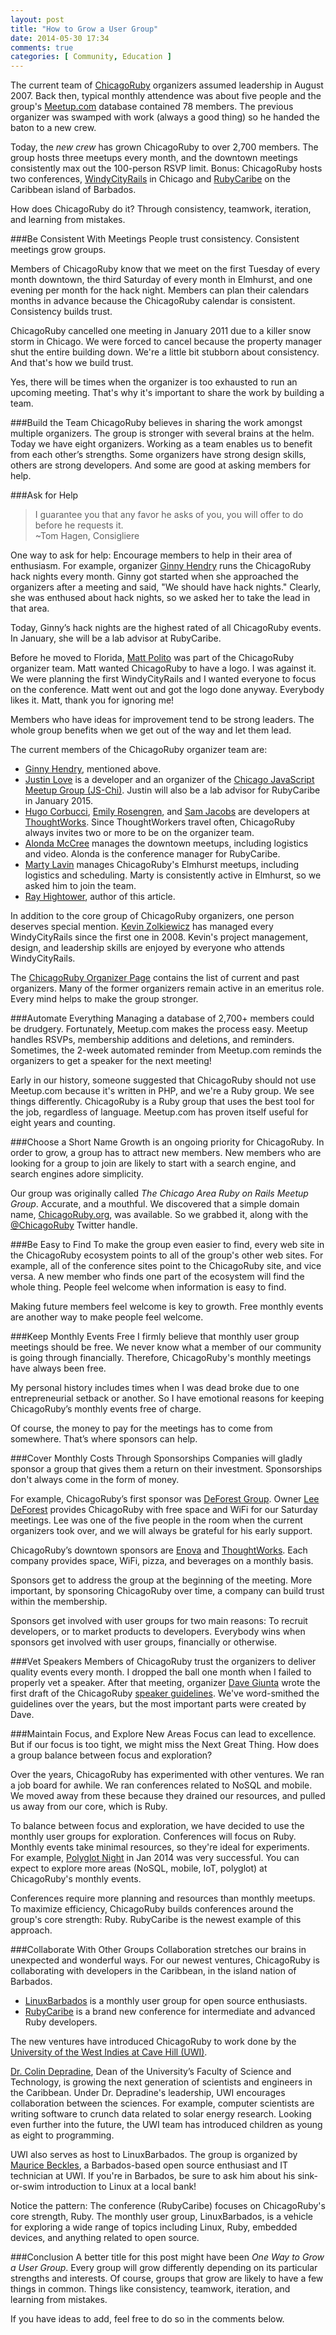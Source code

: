 ```yaml
---
layout: post
title: "How to Grow a User Group"
date: 2014-05-30 17:34
comments: true
categories: [ Community, Education ]
---
```

The current team of [ChicagoRuby](http://chicagoruby.org) organizers assumed leadership in August 2007. Back then, typical monthly attendence was about five people and the group's [Meetup.com](http://meetup.com/chicagoruby) database contained 78 members. The previous organizer was swamped with work (always a good thing) so he handed the baton to a new crew.

Today, the _new crew_ has grown ChicagoRuby to over 2,700 members. The group hosts three meetups every month, and the downtown meetings consistently max out the 100-person RSVP limit. Bonus: ChicagoRuby hosts two conferences, [WindyCityRails](http://windycityrails.org) in Chicago and [RubyCaribe](http://rubycaribe.com) on the Caribbean island of Barbados.

How does ChicagoRuby do it? Through consistency, teamwork, iteration, and learning from mistakes.
<!--more-->
###Be Consistent With Meetings
People trust consistency. Consistent meetings grow groups. 

Members of ChicagoRuby know that we meet on the first Tuesday of every month downtown, the third Saturday of every month in Elmhurst, and one evening per month for the hack night. Members can plan their calendars months in advance because the ChicagoRuby calendar is consistent. Consistency builds trust.

ChicagoRuby cancelled one meeting in January 2011 due to a killer snow storm in Chicago. We were forced to cancel because the property manager shut the entire building down. We're a little bit stubborn about consistency. And that's how we build trust. 

Yes, there will be times when the organizer is too exhausted to run an upcoming meeting. That's why it's important to share the work by building a team.

###Build the Team
ChicagoRuby believes in sharing the work amongst multiple organizers. The group is stronger with several brains at the helm. Today we have eight organizers. Working as a team enables us to benefit from each other’s strengths. Some organizers have strong design skills, others are strong developers. And some are good at asking members for help.

###Ask for Help

>I guarantee you that any favor he asks of you, you will offer to do before he requests it.
> <br/>~Tom Hagen, Consigliere

One way to ask for help: Encourage members to help in their area of enthusiasm. For example, organizer [Ginny Hendry](https://twitter.com/ginnyhendry) runs the ChicagoRuby hack nights every month. Ginny got started when she approached the organizers after a meeting and said, "We should have hack nights." Clearly, she was enthused about hack nights, so we asked her to take the lead in that area.

Today, Ginny’s hack nights are the highest rated of all ChicagoRuby events. In January, she will be a lab advisor at RubyCaribe. 

Before he moved to Florida, [Matt Polito](http://twitter.com/mattpolito) was part of the ChicagoRuby organizer team. Matt wanted ChicagoRuby to have a logo. I was against it. We were planning the first WindyCityRails and I wanted everyone to focus on the conference. Matt went out and got the logo done anyway. Everybody likes it. Matt, thank you for ignoring me!

Members who have ideas for improvement tend to be strong leaders. The whole group benefits when we get out of the way and let them lead.

The current members of the ChicagoRuby organizer team are:

* [Ginny Hendry](https://twitter.com/ginnyhendry), mentioned above.
* [Justin Love](http://twitter.com/wondible) is a developer and an organizer of the [Chicago JavaScript Meetup Group (JS-Chi)](http://www.meetup.com/js-chi/). Justin will also be a lab advisor for RubyCaribe in January 2015.
* [Hugo Corbucci](http://twitter.com/hugocorbucci), [Emily Rosengren](http://www.meetup.com/ChicagoRuby/members/42800032/), and [Sam Jacobs](http://www.meetup.com/ChicagoRuby/members/135529442/) are developers at [ThoughtWorks](http://thoughtworks.com). Since ThoughtWorkers travel often, ChicagoRuby always invites two or more to be on the organizer team. 
* [Alonda McCree](http://twitter.com/themccreefiles) manages the downtown meetups, including logistics and video. Alonda is the conference manager for RubyCaribe.
* [Marty Lavin](http://www.meetup.com/ChicagoRuby/members/1345203/) manages ChicagoRuby's Elmhurst meetups, including logistics and scheduling. Marty is consistently active in Elmhurst, so we asked him to join the team.
* [Ray Hightower](http://twitter.com/rayhightower), author of this
article.

In addition to the core group of ChicagoRuby organizers, one person deserves special mention. [Kevin Zolkiewicz](http://twitter.com/zolk) has managed every WindyCityRails since the first one in 2008. Kevin's project management, design, and leadership skills are enjoyed by everyone who attends WindyCityRails.

The [ChicagoRuby Organizer Page](http://www.chicagoruby.org/about/organizers/) contains the list of current and past organizers. Many of the former organizers remain active in an emeritus role. Every mind helps to make the group stronger.

###Automate Everything
Managing a database of 2,700+ members could be drudgery. Fortunately, Meetup.com makes the process easy. Meetup handles RSVPs, membership additions and deletions, and reminders. Sometimes, the 2-week automated reminder from Meetup.com reminds the organizers to get a speaker for the next meeting!

Early in our history, someone suggested that ChicagoRuby should not use Meetup.com because it's written in PHP, and we're a Ruby group. We see things differently. ChicagoRuby is a Ruby group that uses the best tool for the job, regardless of language. Meetup.com has proven itself useful for eight years and counting.

###Choose a Short Name
Growth is an ongoing priority for ChicagoRuby. In order to grow, a group has to attract new members. New members who are looking for a group to join are likely to start with a search engine, and search engines adore simplicity.

Our group was originally called _The Chicago Area Ruby on Rails Meetup Group_. Accurate, and a mouthful. We discovered that a simple domain name, [ChicagoRuby.org](http://chicagoruby.org), was available. So we grabbed it, along with the [@ChicagoRuby](http://twitter.com/chicagoruby) Twitter handle.

###Be Easy to Find
To make the group even easier to find, every web site in the ChicagoRuby ecosystem points to all of the group's other web sites. For example, all of the conference sites point to the ChicagoRuby site, and vice versa. A new member who finds one part of the ecosystem will find the whole thing. People feel welcome when information is easy to find.

Making future members feel welcome is key to growth. Free monthly events are another way to make people feel welcome. 

###Keep Monthly Events Free
I firmly believe that monthly user group meetings should be free. We never know what a member of our community is going through financially. Therefore, ChicagoRuby's monthly meetings have always been free.

My personal history includes times when I was dead broke due to one entrepreneurial setback or another. So I have emotional reasons for keeping ChicagoRuby’s monthly events free of charge.

Of course, the money to pay for the meetings has to come from somewhere. That’s where sponsors can help.

###Cover Monthly Costs Through Sponsorships
Companies will gladly sponsor a group that gives them a return on their investment. Sponsorships don't always come in the form of money.

For example, ChicagoRuby’s first sponsor was [DeForest Group](http://www.deforestgroup.com/). Owner [Lee DeForest](https://www.linkedin.com/in/leedeforest) provides ChicagoRuby with free space and WiFi for our Saturday meetings. Lee was one of the five people in the room when the current organizers took over, and we will always be grateful for his early support.

ChicagoRuby’s downtown sponsors are [Enova](http://enova.com) and [ThoughtWorks](http://thoughtworks.com). Each company provides space, WiFi, pizza, and beverages on a monthly basis. 

Sponsors get to address the group at the beginning of the meeting. More important, by sponsoring ChicagoRuby over time, a company can build trust within the membership.

Sponsors get involved with user groups for two main reasons: To recruit developers, or to market products to developers. Everybody wins when sponsors get involved with user groups, financially or otherwise.

###Vet Speakers
Members of ChicagoRuby trust the organizers to deliver quality events every month. I dropped the ball one month when I failed to properly vet a speaker. After that meeting, organizer [Dave Giunta](https://twitter.com/dgiunta) wrote the first draft of the ChicagoRuby [speaker guidelines](http://www.chicagoruby.org/about/speaker-guidelines/). We've word-smithed the guidelines over the years, but the most important parts were created by Dave.

###Maintain Focus, and Explore New Areas
Focus can lead to excellence. But if our focus is too tight, we might miss the Next Great Thing. How does a group balance between focus and exploration?

Over the years, ChicagoRuby has experimented with other ventures. We ran a job board for awhile. We ran conferences related to NoSQL and mobile. We moved away from these because they drained our resources, and pulled us away from our core, which is Ruby. 

To balance between focus and exploration, we have decided to use the monthly user groups for exploration. Conferences will focus on Ruby. Monthly events take minimal resources, so they're ideal for experiments. For example, [Polyglot Night](http://www.chicagoruby.org/videos/archives/2013/12/03/ployglot-night/) in Jan 2014 was very successful. You can expect to explore more areas (NoSQL, mobile, IoT, polyglot) at ChicagoRuby's monthly events.

Conferences require more planning and resources than monthly meetups. To maximize efficiency, ChicagoRuby builds conferences around the group's core strength: Ruby. RubyCaribe is the newest example of this approach.

###Collaborate With Other Groups
Collaboration stretches our brains in unexpected and wonderful ways. For our newest ventures, ChicagoRuby is collaborating with developers in the Caribbean, in the island nation of Barbados. 

* [LinuxBarbados](http://linuxbarbados.org) is a monthly user group for open source enthusiasts. 
* [RubyCaribe](http://rubycaribe.com) is a brand new conference for intermediate and advanced Ruby developers. 

The new ventures have introduced ChicagoRuby to work done by the [University of the West Indies at Cave Hill (UWI)](https://www.cavehill.uwi.edu/).

[Dr. Colin Depradine](http://www.cavehill.uwi.edu/fst/cmp/staff/colin-depradine.aspx), Dean of the University’s Faculty of Science and Technology, is growing the next generation of scientists and engineers in the Caribbean. Under Dr. Depradine's leadership, UWI encourages collaboration between the sciences. For example, computer scientists are writing software to crunch data related to solar energy research. Looking even further into the future, the UWI team has introduced children as young as eight to programming.

UWI also serves as host to LinuxBarbados. The group is organized by [Maurice Beckles](http://www.meetup.com/LinuxBarbados/members/143194822/), a Barbados-based open source enthusiast and IT technician at UWI. If you're in Barbados, be sure to ask him about his sink-or-swim introduction to Linux at a local bank!

Notice the pattern: The conference (RubyCaribe) focuses on ChicagoRuby's core strength, Ruby. The monthly user group, LinuxBarbados, is a vehicle for exploring a wide range of topics including Linux, Ruby, embedded devices, and anything related to open source.

###Conclusion
A better title for this post might have been _One Way to Grow a User Group_. Every group will grow differently depending on its particular strengths and interests. Of course, groups that grow are likely to have a few things in common. Things like consistency, teamwork, iteration, and learning from mistakes.

If you have ideas to add, feel free to do so in the comments below.
